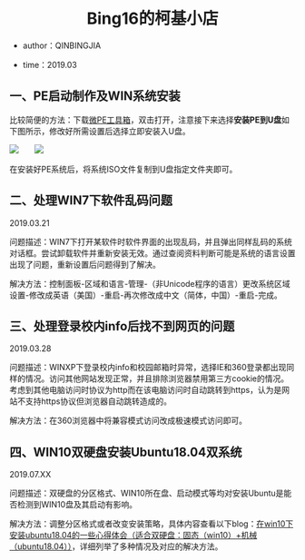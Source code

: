 <h1 align="center">Bing16的柯基小店</h1>

- author：QINBINGJIA

- time：2019.03

## 一、PE启动制作及WIN系统安装

比较简便的方法：下载[微PE工具箱](http://www.wepe.com.cn/)，双击打开，注意接下来选择**安装PE到U盘**如下图所示，修改好所需设置后选择立即安装入U盘。

![](https://lsky.bing16.xyz:2096/i/2024/02/05/65c0e332358c4.png)  ![](https://lsky.bing16.xyz:2096/i/2024/02/05/65c0e3405cbc6.png)

在安装好PE系统后，将系统ISO文件复制到U盘指定文件夹即可。

## 二、处理WIN7下软件乱码问题

2019.03.21

问题描述：WIN7下打开某软件时软件界面的出现乱码，并且弹出同样乱码的系统对话框。尝试卸载软件并重新安装无效。通过查阅资料判断可能是系统的语言设置出现了问题，重新设置后问题得到了解决。

解决方法：控制面板-区域和语言-管理-（非Unicode程序的语言）更改系统区域设置-修改成英语（美国）-重启-再次修改成中文（简体，中国）-重启-完成。

## 三、处理登录校内info后找不到网页的问题

2019.03.28

问题描述：WINXP下登录校内info和校园邮箱时异常，选择IE和360登录都出现同样的情况。访问其他网站发现正常，并且排除浏览器禁用第三方cookie的情况。考虑到其他电脑访问时协议为http而在该电脑访问时自动跳转到https，认为是网站不支持https协议但浏览器自动跳转造成的。

解决方法：在360浏览器中将兼容模式访问改成极速模式访问即可。

## 四、WIN10双硬盘安装Ubuntu18.04双系统

2019.07.XX

问题描述：双硬盘的分区格式、WIN10所在盘、启动模式等均对安装Ubuntu是能否检测到WIN10盘及其启动有影响。

解决方法：调整分区格式或者改变安装策略，具体内容查看以下blog：[在win10下安装ubuntu18.04的一些心得体会（适合双硬盘：固态（win10）+机械（ubuntu18.04））](https://blog.csdn.net/u014113983/article/details/83049102)，详细列举了多种情况及对应的解决方法。
</p>
